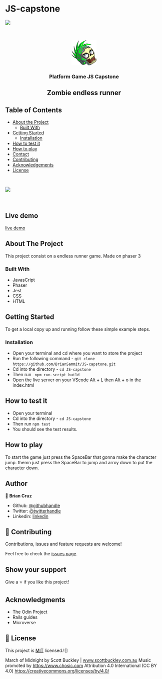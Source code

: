 # JS-capstone

![](https://img.shields.io/badge/Microverse-blueviolet)

<br />
<p align="center">
  <a href="#">
    <img src="./dist/assets/Animation/head3.png" alt="Logo" width="80" height="80">
  </a>

  <h3 align="center">Platform Game JS Capstone</h3>
  <h2 align="center">Zombie endless runner</h2>

## Table of Contents

- [About the Project](#about-the-project)
  - [Built With](#built-with)
- [Getting Started](#getting-started)
  - [Installation](#installation)
- [How to test it](#How-to-play)
- [How to play](#How-to-play)
- [Contact](#contact)
- [Contributing](#contributing)
- [Acknowledgements](#acknowledgements)
- [License](#license)

<br>

![](./dist/assets/Hnet-image.gif)

<br>

## Live demo

[live demo]()

## About The Project

This project consist on a endless runner game. Made on phaser 3

### Built With

- JavasCript
- Phaser
- Jest
- CSS
- HTML

## Getting Started

To get a local copy up and running follow these simple example steps.

### Installation

- Open your terminal and cd where you want to store the project
- Run the following command - `git clone https://github.com/BrianSammit/JS-capstone.git`
- Cd into the directory - `cd JS-capstone`
- Then run ` npm run-script build`
- Open the live server on your VScode Alt + L then Alt + o in the index.html

## How to test it

- Open your terminal
- Cd into the directory - `cd JS-capstone`
- Then run `npm test`
- You should see the test results.

## How to play

To start the game just press the SpaceBar that gonna make the character jump. themn just press the SpaceBar to jump and arroy down to put the character down.

## Author

👤 **Brian Cruz**

- Github: [@githubhandle](https://github.com/BrianSammit)
- Twitter: [@twitterhandle](https://twitter.com/cruzsammit)
- Linkedin: [linkedin](https://www.linkedin.com/in/brian-sammit-cruz-rodriguez-5877551a8/)

## 🤝 Contributing

Contributions, issues and feature requests are welcome!

Feel free to check the [issues page](https://github.com/BrianSammit/JS-capstone/issues).

## Show your support

Give a ⭐️ if you like this project!

## Acknowledgments

- The Odin Project
- Rails guides
- Microverse

## 📝 License

This project is [MIT](lic.url) licensed.![]

March of Midnight by Scott Buckley | www.scottbuckley.com.au
Music promoted by https://www.chosic.com
Attribution 4.0 International (CC BY 4.0)
https://creativecommons.org/licenses/by/4.0/
